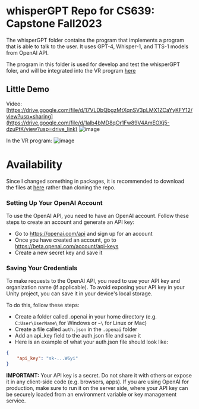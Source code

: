 # whisperGPT Repo for CS639: Capstone Fall2023

The whisperGPT folder contains the program that implements a program that is able to talk to the user. It uses GPT-4, Whisper-1, and TTS-1 models from OpenAI API.

The program in this folder is used for develop and test the whisperGPT foler, and will be integrated into the VR program [here](https://github.com/YiboK/Holos)

## Little Demo 
Video: [https://drive.google.com/file/d/17VLDbQbgzMtXqnSV3pLMX1ZCaYyKFY12/view?usp=sharing](https://drive.google.com/file/d/1alb4bMD8qOr1Fw89V4AmEOXj5-dzuPtK/view?usp=drive_link)
![image](https://github.com/YiboK/whisperGPT/assets/94937314/0bcde39b-4dd0-45d0-947f-15282aa57da0)


In the VR program: ![image](https://github.com/YiboK/whisperGPT/assets/94937314/ab5a4536-f0ac-4d37-8da4-085bd5e35453)

# Availability
Since I changed something in packages, it is recommended to download the files at [here](https://drive.google.com/file/d/1a8Y-2t_d4rUViUQHDP_3YiNhpNKkHJrk/view?usp=sharing) rather than cloning the repo.

### Setting Up Your OpenAI Account
To use the OpenAI API, you need to have an OpenAI account. Follow these steps to create an account and generate an API key:

- Go to https://openai.com/api and sign up for an account
- Once you have created an account, go to https://beta.openai.com/account/api-keys
- Create a new secret key and save it

### Saving Your Credentials
To make requests to the OpenAI API, you need to use your API key and organization name (if applicable). To avoid exposing your API key in your Unity project, you can save it in your device's local storage.

To do this, follow these steps:

- Create a folder called .openai in your home directory (e.g. `C:User\UserName\` for Windows or `~\` for Linux or Mac)
- Create a file called `auth.json` in the `.openai` folder
- Add an api_key field to the auth.json file and save it
- Here is an example of what your auth.json file should look like:

```json
{
    "api_key": "sk-...W6yi"
}
```


**IMPORTANT:** Your API key is a secret. 
Do not share it with others or expose it in any client-side code (e.g. browsers, apps). 
If you are using OpenAI for production, make sure to run it on the server side, where your API key can be securely loaded from an environment variable or key management service.
